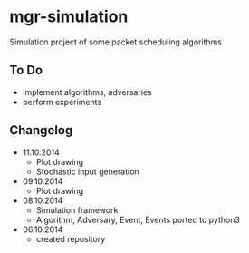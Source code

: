 mgr-simulation
=======

Simulation project of some packet scheduling algorithms

To Do
-----

* implement algorithms, adversaries
* perform experiments

Changelog
---------

* 11.10.2014
  * Plot drawing
  * Stochastic input generation
* 09.10.2014
  * Plot drawing
* 08.10.2014
  * Simulation framework
  * Algorithm, Adversary, Event, Events ported to python3
* 06.10.2014
  * created repository
